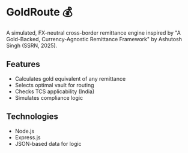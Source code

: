 # GoldRoute 💰
A simulated, FX-neutral cross-border remittance engine inspired by "A Gold-Backed, Currency-Agnostic Remittance Framework" by Ashutosh Singh (SSRN, 2025).

## Features
- Calculates gold equivalent of any remittance
- Selects optimal vault for routing
- Checks TCS applicability (India)
- Simulates compliance logic

## Technologies
- Node.js
- Express.js
- JSON-based data for logic
